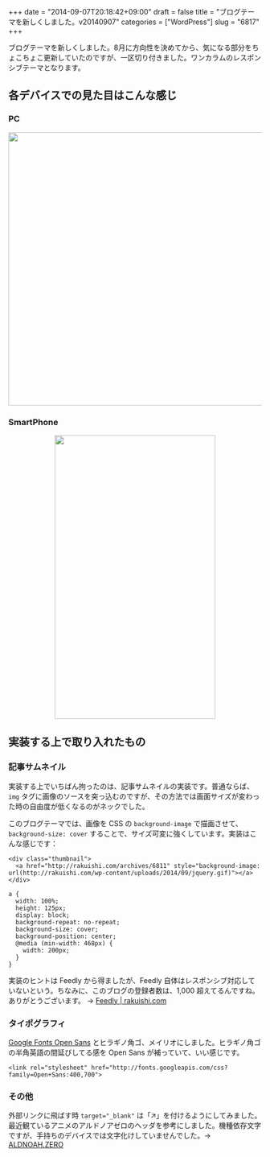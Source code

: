 +++
date = "2014-09-07T20:18:42+09:00"
draft = false
title = "ブログテーマを新しくしました。v20140907"
categories = ["WordPress"]
slug = "6817"
+++

ブログテーマを新しくしました。8月に方向性を決めてから、気になる部分をちょこちょこ更新していたのですが、一区切り付きました。ワンカラムのレスポンシブテーマとなります。

<h2>各デバイスでの見た目はこんな感じ</h2>

<h3>PC</h3>

<img style="display:block; margin-left:auto; margin-right:auto;" src="/images/2014/09/6817_1.png" border="0" width="728" height="543" />

<h3>SmartPhone</h3>

<img style="display:block; margin-left:auto; margin-right:auto;" src="/images/2014/09/6817_2.png" border="0" width="320" height="564" />

<h2>実装する上で取り入れたもの</h2>

<h3>記事サムネイル</h3>

実装する上でいちばん拘ったのは、記事サムネイルの実装です。普通ならば、<code>img</code> タグに画像のソースを突っ込むのですが、その方法では画面サイズが変わった時の自由度が低くなるのがネックでした。

このブログテーマでは、画像を CSS の <code>background-image</code> で描画させて、<code>background-size: cover</code> することで、サイズ可変に強くしています。実装はこんな感じです：

<pre><code>&lt;div class="thumbnail"&gt;
  &lt;a href="http://rakuishi.com/archives/6811" style="background-image: url(http://rakuishi.com/wp-content/uploads/2014/09/jquery.gif)"&gt;&lt;/a&gt;
&lt;/div&gt;</code></pre>

<pre><code>a {
  width: 100%;
  height: 125px;
  display: block;
  background-repeat: no-repeat;
  background-size: cover;
  background-position: center;
  @media (min-width: 468px) {
    width: 200px;
  }
}
</code></pre>

実装のヒントは Feedly から得ましたが、Feedly 自体はレスポンシブ対応していないという。ちなみに、このブログの登録者数は、1,000 超えてるんですね。ありがとうございます。 → <a href="http://feedly.com/index.html#subscription%2Ffeed%2Fhttp%3A%2F%2Frakuishi.com%2Ffeed%2F" target="_blank">Feedly | rakuishi.com</a>

<h3>タイポグラフィ</h3>

<a href="http://www.google.com/fonts/specimen/Open+Sans" target="_blank">Google Fonts Open Sans</a> とヒラギノ角ゴ、メイリオにしました。ヒラギノ角ゴの半角英語の間延びしてる感を Open Sans が補っていて、いい感じです。

<pre><code>&lt;link rel="stylesheet" href="http://fonts.googleapis.com/css?family=Open+Sans:400,700"&gt;
</code></pre>

<h3>その他</h3>

外部リンクに飛ばす時 <code>target="_blank"</code> は「↗」を付けるようにしてみました。最近観ているアニメのアルドノアゼロのヘッダを参考にしました。機種依存文字ですが、手持ちのデバイスでは文字化けしていませんでした。→ <a href="http://www.aldnoahzero.com/" target="_blank">ALDNOAH.ZERO</a>
